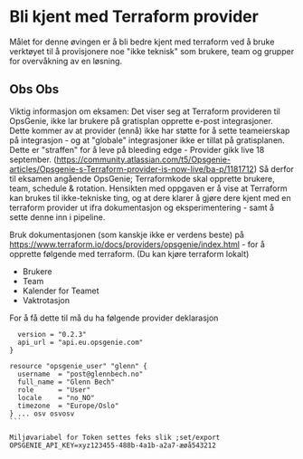 # Bli kjent med Terraform provider 

Målet for denne øvingen er å bli bedre kjent med terraform ved å bruke verktøyet til å provisjonere noe "ikke teknisk" som brukere, team
og grupper for overvåkning av en løsning.

## Obs Obs 

Viktig informasjon om eksamen: Det viser seg at Terraform provideren til OpsGenie, ikke lar brukere på gratisplan opprette e-post integrasjoner. Dette kommer av at provider (ennå) ikke har støtte for å sette teameierskap på integrasjon - og at "globale" integrasjoner ikke er tillat på gratisplanen.  Dette er "straffen" for å leve på bleeding edge - Provider gikk live 18 september. (https://community.atlassian.com/t5/Opsgenie-articles/Opsgenie-s-Terraform-provider-is-now-live/ba-p/1181712)
Så derfor til eksamen angående OpsGenie; Terraformkode skal opprette brukere, team, schedule & rotation. Hensikten med oppgaven er å vise at Terraform kan brukes til ikke-tekniske ting, og at dere klarer å gjøre dere kjent med en terraform provider ut ifra dokumentasjon og eksperimentering - samt å sette denne inn i pipeline.

Bruk dokumentasjonen (som kanskje ikke er verdens beste) på https://www.terraform.io/docs/providers/opsgenie/index.html - for å 
opprette følgende med terraform. (Du kan kjøre terraform lokalt)

- Brukere
- Team
- Kalender for Teamet
- Vaktrotasjon

For å få dette til må du ha følgende provider deklarasjon 

````provider "opsgenie" {
  version = "0.2.3"
  api_url = "api.eu.opsgenie.com"
}

resource "opsgenie_user" "glenn" {
  username  = "post@glennbech.no"
  full_name = "Glenn Bech"
  role      = "User"
  locale    = "no_NO"
  timezone  = "Europe/Oslo"
} ... osv osvosv 
```

Miljøvariabel for Token settes feks slik ;set/export OPSGENIE_API_KEY=xyz123455-488b-4a1b-a2a7-æøå543212
